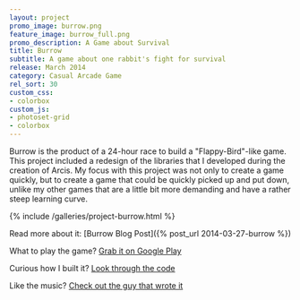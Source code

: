 ```yaml
---
layout: project
promo_image: burrow.png
feature_image: burrow_full.png
promo_description: A Game about Survival
title: Burrow
subtitle: A game about one rabbit's fight for survival
release: March 2014
category: Casual Arcade Game
rel_sort: 30
custom_css:
- colorbox
custom_js:
- photoset-grid
- colorbox
---
```

Burrow is the product of a 24-hour race to build a "Flappy-Bird"-like game. This project included a
redesign of the libraries that I developed during the creation of Arcis. My focus with this project
was not only to create a game quickly, but to create a game that could be quickly picked up and put
down, unlike my other games that are a little bit more demanding and have a rather steep learning curve.

{% include /galleries/project-burrow.html %}

Read more about it: [Burrow Blog Post]({% post_url 2014-03-27-burrow %})

What to play the game? [Grab it on Google Play](https://play.google.com/store/apps/details?id=com.petronicarts.burrow)

Curious how I built it? [Look through the code](https://github.com/Tornquist/Burrow)

Like the music? [Check out the guy that wrote it](http://michaelbetzmusic.com/)
